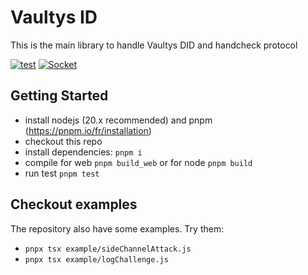 # Vaultys ID
This is the main library to handle Vaultys DID and handcheck protocol

[![test](https://github.com/vaultys/vaultysid/actions/workflows/test.yml/badge.svg)](https://github.com/vaultys/vaultysid/actions/workflows/test.yml)
[![Socket](https://socket.dev/api/badge/npm/package/@vaultys/id/2.4.5)](https://socket.dev/npm/package/@vaultys/id/overview/2.4.5)

## Getting Started
- install nodejs (20.x recommended) and pnpm (https://pnpm.io/fr/installation)
- checkout this repo
- install dependencies: `pnpm i`
- compile for web `pnpm build_web` or for node `pnpm build`
- run test `pnpm test`

## Checkout examples
The repository also have some examples. Try them:
- `pnpx tsx example/sideChannelAttack.js`
- `pnpx tsx example/logChallenge.js`
